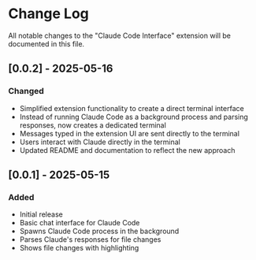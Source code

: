 # Change Log

All notable changes to the "Claude Code Interface" extension will be documented in this file.

## [0.0.2] - 2025-05-16

### Changed
- Simplified extension functionality to create a direct terminal interface
- Instead of running Claude Code as a background process and parsing responses, now creates a dedicated terminal
- Messages typed in the extension UI are sent directly to the terminal
- Users interact with Claude directly in the terminal
- Updated README and documentation to reflect the new approach

## [0.0.1] - 2025-05-15

### Added
- Initial release
- Basic chat interface for Claude Code
- Spawns Claude Code process in the background
- Parses Claude's responses for file changes
- Shows file changes with highlighting